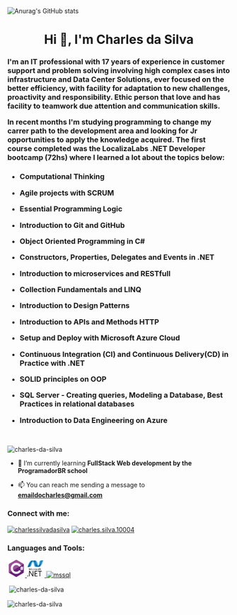 ![Anurag's GitHub stats](https://github-readme-stats.vercel.app/api?username=anuraghazra&show_icons=true&theme=radical)

<h1 align="center">Hi 👋, I'm Charles da Silva</h1>
<h3 align="left">I'm an IT professional with 17 years of experience in customer support and problem solving involving high complex cases into infrastructure and Data Center Solutions, ever focused on the better efficiency, with facility for adaptation to new challenges, proactivity and responsibility. Ethic person that love and has facility to teamwork due attention and communication skills. 
  
  In recent months I'm studying programming to change my carrer path to the development area and looking for Jr opportunities to apply the knowledge acquired. The first course completed was the LocalizaLabs .NET Developer bootcamp (72hs) where I learned a lot about the topics below: 
 </h3>
 <h3 align="left">
  
  - Computational Thinking
  
  - Agile projects with SCRUM 
  
  - Essential Programming Logic 
  
  - Introduction to Git and GitHub 
  
  - Object Oriented Programming in C# 
  
  - Constructors, Properties, Delegates and Events in .NET 
  
  - Introduction to microservices and RESTfull 
  
  - Collection Fundamentals and LINQ 
  
  - Introduction to Design Patterns 
  - Introduction to APIs and Methods HTTP 
  - Setup and Deploy with Microsoft Azure Cloud 
  - Continuous Integration (CI) and Continuous Delivery(CD) in Practice with .NET 
  - SOLID principles on OOP 
  - SQL Server - Creating queries, Modeling a Database, Best Practices in relational databases 
  - Introduction to Data Engineering on Azure</h3>
  
  <br>

<p align="left"> <img src="https://komarev.com/ghpvc/?username=charles-da-silva&label=Profile%20views&color=0e75b6&style=flat" alt="charles-da-silva" /> </p>

- 🌱 I’m currently learning **FullStack Web development by the ProgramadorBR school**

- 📫 You can reach me sending a message to **emaildocharles@gmail.com**

<h3 align="left">Connect with me:</h3>
<p align="left">
<a href="https://linkedin.com/in/charlessilvadasilva" target="blank"><img align="center" src="https://raw.githubusercontent.com/rahuldkjain/github-profile-readme-generator/master/src/images/icons/Social/linked-in-alt.svg" alt="charlessilvadasilva" height="30" width="40" /></a>
<a href="https://fb.com/charles.silva.10004" target="blank"><img align="center" src="https://raw.githubusercontent.com/rahuldkjain/github-profile-readme-generator/master/src/images/icons/Social/facebook.svg" alt="charles.silva.10004" height="30" width="40" /></a>
</p>

<h3 align="left">Languages and Tools:</h3>
<p align="left"> <a href="https://www.w3schools.com/cs/" target="_blank" rel="noreferrer"> <img src="https://raw.githubusercontent.com/devicons/devicon/master/icons/csharp/csharp-original.svg" alt="csharp" width="40" height="40"/> </a> <a href="https://dotnet.microsoft.com/" target="_blank" rel="noreferrer"> <img src="https://raw.githubusercontent.com/devicons/devicon/master/icons/dot-net/dot-net-original-wordmark.svg" alt="dotnet" width="40" height="40"/> </a> <a href="https://www.microsoft.com/en-us/sql-server" target="_blank" rel="noreferrer"> <img src="https://www.svgrepo.com/show/303229/microsoft-sql-server-logo.svg" alt="mssql" width="40" height="40"/> </a> </p>

<p>&nbsp;<img align="center" src="https://github-readme-stats.vercel.app/api?username=charles-da-silva&show_icons=true&locale=en" alt="charles-da-silva" /></p>

<p><img align="center" src="https://github-readme-streak-stats.herokuapp.com/?user=charles-da-silva&" alt="charles-da-silva" /></p>
